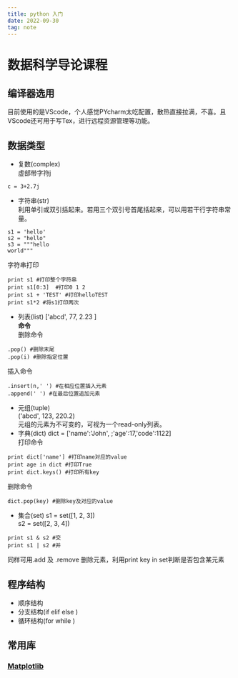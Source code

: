 ```yaml
---
title: python 入门
date: 2022-09-30
tag: note
---
```

# 数据科学导论课程
## 编译器选用
目前使用的是VScode，个人感觉PYcharm太吃配置，散热直接拉满，不喜。且VScode还可用于写Tex，进行远程资源管理等功能。
## 数据类型
* 复数(complex)    
虚部带字符j
```
c = 3+2.7j
```
* 字符串(str)    
利用单引或双引括起来。若用三个双引号首尾括起来，可以用若干行字符串常量。
```
s1 = 'hello' 
s2 = "hello"
s3 = """hello
world"""
```
字符串打印
```
print s1 #打印整个字符串
print s1[0:3]  #打印0 1 2 
print s1 + 'TEST' #打印helloTEST
print s1*2 #将s1打印两次
```
* 列表(list)
['abcd', 77, 2.23 ]    
**命令**    
删除命令
```
.pop() #删除末尾
.pop(i) #删除指定位置
```
插入命令
```
.insert(n,' ') #在相应位置插入元素 
.append(' ') #在最后位置追加元素
```
* 元组(tuple)    
('abcd', 123, 220.2)    
元组的元素为不可变的，可视为一个read-only列表。
* 字典(dict)
dict = ['name':'John', ;'age':17,'code':1122]    
打印命令
```
print dict['name'] #打印name对应的value
print age in dict #打印True
print dict.keys() #打印所有key
```
删除命令
```
dict.pop(key) #删除key及对应的value
```
* 集合(set)
s1 = set([1, 2, 3])    
s2 = set([2, 3, 4])    
```
print s1 & s2 #交
print s1 | s2 #并
```
同样可用.add 及 .remove 删除元素，利用print key in set判断是否包含某元素
## 程序结构
* 顺序结构
* 分支结构(if elif else )
* 循环结构(for while )

## 常用库
### [Matplotlib](https://matplotlib.org/2.0.2/examples/index.html)
